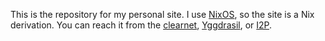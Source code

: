 This is the repository for my personal site.
I use [NixOS](https://nixos.org/), so the site is a Nix derivation.
You can reach it from the [clearnet](https://diffyq.xyz/), [Yggdrasil](http://y.diffyq.xyz/), or [I2P](http://diffyq.i2p/).

